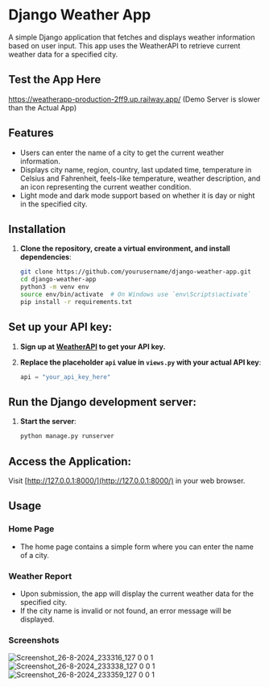 # Django Weather App

A simple Django application that fetches and displays weather information based on user input. This app uses the WeatherAPI to retrieve current weather data for a specified city.

## Test the App Here
https://weatherapp-production-2ff9.up.railway.app/
(Demo Server is slower than the Actual App)

## Features

- Users can enter the name of a city to get the current weather information.
- Displays city name, region, country, last updated time, temperature in Celsius and Fahrenheit, feels-like temperature, weather description, and an icon representing the current weather condition.
- Light mode and dark mode support based on whether it is day or night in the specified city.

## Installation

1. **Clone the repository, create a virtual environment, and install dependencies**:
   ```bash
   git clone https://github.com/yourusername/django-weather-app.git
   cd django-weather-app
   python3 -m venv env
   source env/bin/activate  # On Windows use `env\Scripts\activate`
   pip install -r requirements.txt
   ```

## Set up your API key:

1. **Sign up at [WeatherAPI](https://www.weatherapi.com/) to get your API key.**

2. **Replace the placeholder `api` value in `views.py` with your actual API key**:
   ```python
   api = "your_api_key_here"
   ```

## Run the Django development server:

1. **Start the server**:
   ```bash
   python manage.py runserver
   ```

## Access the Application:

Visit [http://127.0.0.1:8000/](http://127.0.0.1:8000/) in your web browser.

## Usage

### Home Page

- The home page contains a simple form where you can enter the name of a city.

### Weather Report

- Upon submission, the app will display the current weather data for the specified city.
- If the city name is invalid or not found, an error message will be displayed.


### Screenshots
![Screenshot_26-8-2024_233316_127 0 0 1](https://github.com/user-attachments/assets/88b54d89-e72e-47bc-ae3e-d49e62dac035)
![Screenshot_26-8-2024_233338_127 0 0 1](https://github.com/user-attachments/assets/b35d51c3-f3ec-419d-bef4-86b70b62902a)
![Screenshot_26-8-2024_233359_127 0 0 1](https://github.com/user-attachments/assets/1b4ebc88-0f00-4302-a1e9-4a0012009a68)


